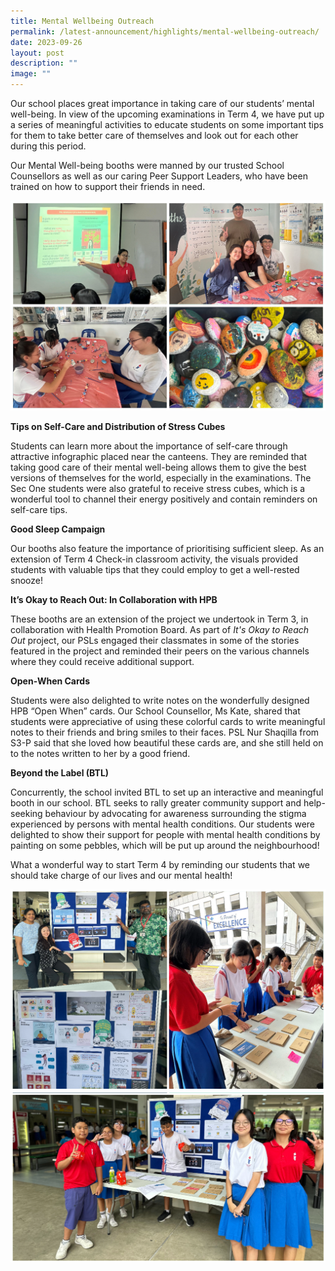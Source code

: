 ```yaml
---
title: Mental Wellbeing Outreach
permalink: /latest-announcement/highlights/mental-wellbeing-outreach/
date: 2023-09-26
layout: post
description: ""
image: ""
---
```

Our school places great importance in taking care of our students’ mental well-being. In view of the upcoming examinations in Term 4, we have put up a series of meaningful activities to educate students on some important tips for them to take better care of themselves and look out for each other during this period.

Our Mental Well-being booths were manned by our trusted School Counsellors as well as our caring Peer Support Leaders, who have been trained on how to support their friends in need.

![](/images/Highlights%20Post/MentalWellbeingOutreach-1.png)

**Tips on Self-Care and Distribution of Stress Cubes**

Students can learn more about the importance of self-care through attractive infographic placed near the canteens. They are reminded that taking good care of their mental well-being allows them to give the best versions of themselves for the world, especially in the examinations. The Sec One students were also grateful to receive stress cubes, which is a wonderful tool to channel their energy positively and contain reminders on self-care tips.

**Good Sleep Campaign**

Our booths also feature the importance of prioritising sufficient sleep. As an extension of Term 4 Check-in classroom activity, the visuals provided students with valuable tips that they could employ to get a well-rested snooze!

**It’s Okay to Reach Out: In Collaboration with HPB**

These booths are an extension of the project we undertook in Term 3, in collaboration with Health Promotion Board. As part of _It's Okay to Reach Out_ project, our PSLs engaged their classmates in some of the stories featured in the project and reminded their peers on the various channels where they could receive additional support.

**Open-When Cards**

Students were also delighted to write notes on the wonderfully designed HPB “Open When” cards. Our School Counsellor, Ms Kate, shared that students were appreciative of using these colorful cards to write meaningful notes to their friends and bring smiles to their faces. PSL Nur Shaqilla from S3-P said that she loved how beautiful these cards are, and she still held on to the notes written to her by a good friend.

**Beyond the Label (BTL)** 

Concurrently, the school invited BTL to set up an interactive and meaningful booth in our school. BTL seeks to rally greater community support and help-seeking behaviour by advocating for awareness surrounding the stigma experienced by persons with mental health conditions. Our students were delighted to show their support for people with mental health conditions by painting on some pebbles, which will be put up around the neighbourhood!

What a wonderful way to start Term 4 by reminding our students that we should take charge of our lives and our mental health!

![](/images/Highlights%20Post/MentalWellbeingOutreach-2.png)
![](/images/Highlights%20Post/MentalWellbeingOutreach-3.png)